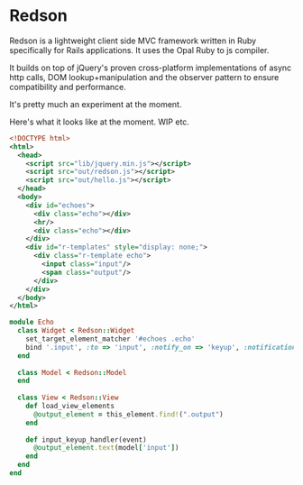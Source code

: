 # Redson

Redson is a lightweight client side MVC framework written in Ruby specifically for Rails applications. It uses the Opal Ruby to js compiler.

It builds on top of jQuery's proven cross-platform implementations of async http calls, DOM lookup+manipulation and the observer pattern to ensure compatibility and performance.

It's pretty much an experiment at the moment.


Here's what it looks like at the moment. WIP etc.

```xml
<!DOCTYPE html>
<html>
  <head>
    <script src="lib/jquery.min.js"></script>
    <script src="out/redson.js"></script>
    <script src="out/hello.js"></script>
  </head>
  <body>
    <div id="echoes">
      <div class="echo"></div>
      <hr/>
      <div class="echo"></div>
    </div>
    <div id="r-templates" style="display: none;">
      <div class="r-template echo">
        <input class="input"/>
        <span class="output"/>
      </div>
    </div>
  </body>
</html>
```

```ruby
module Echo
  class Widget < Redson::Widget
    set_target_element_matcher '#echoes .echo'
    bind '.input', :to => 'input', :notify_on => 'keyup', :notification_handler => :input_keyup_handler    
  end
  
  class Model < Redson::Model
  end
  
  class View < Redson::View
    def load_view_elements
      @output_element = this_element.find!(".output")
    end
    
    def input_keyup_handler(event)
      @output_element.text(model['input'])
    end
  end
end
```
